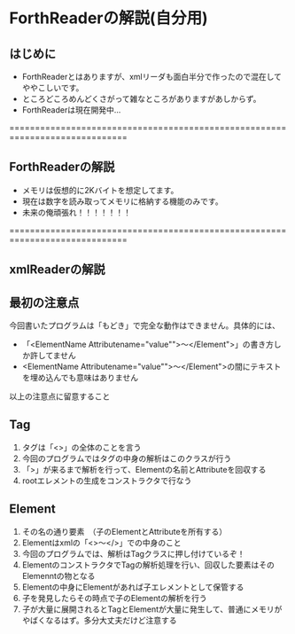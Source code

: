 # ForthReaderの解説(自分用)

## はじめに
* ForthReaderとはありますが、xmlリーダも面白半分で作ったので混在してややこしいです。
* ところどころめんどくさがって雑なところがありますがあしからず。
* ForthReaderは現在開発中...

=============================================================================
## ForthReaderの解説
* メモリは仮想的に2Kバイトを想定してます。
* 現在は数字を読み取ってメモリに格納する機能のみです。
* 未来の俺頑張れ！！！！！！！

=============================================================================
## xmlReaderの解説


## 最初の注意点
  今回書いたプログラムは「もどき」で完全な動作はできません。具体的には、
* 「<ElementName Attributename="value"">～</Element">」の書き方しか許してません
* <ElementName Attributename="value"">～</Element">の間にテキストを埋め込んでも意味はありません

以上の注意点に留意すること

## Tag
1. タグは「<>」の全体のことを言う
2. 今回のプログラムではタグの中身の解析はこのクラスが行う
3. 「>」が来るまで解析を行って、Elementの名前とAttributeを回収する
4. rootエレメントの生成をコンストラクタで行なう

## Element
1. その名の通り要素　（子のElementとAttributeを所有する）
2. Elementはxmlの「<>～</>」での中身のこと
3. 今回のプログラムでは、解析はTagクラスに押し付けているぞ！
4. ElementのコンストラクタでTagの解析処理を行い、回収した要素はそのElemenntの物となる
5. Elementの中身にElementがあれば子エレメントとして保管する
6. 子を発見したらその時点で子のElementの解析を行う
7. 子が大量に展開されるとTagとElementが大量に発生して、普通にメモリがやばくなるはず。多分大丈夫だけど注意する
